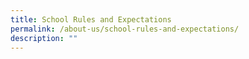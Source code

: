 ```yaml
---
title: School Rules and Expectations
permalink: /about-us/school-rules-and-expectations/
description: ""
---
```

